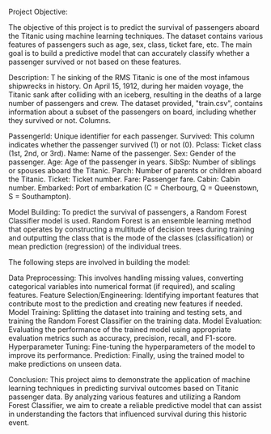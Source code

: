 Project Objective:

The objective of this project is to predict the survival of passengers aboard the Titanic using machine learning techniques. 
The dataset contains various features of passengers such as age, sex, class, ticket fare, etc. The main goal is to build a predictive model that can accurately classify whether a passenger survived or not based on these features.

Description: T he sinking of the RMS Titanic is one of the most infamous shipwrecks in history. On April 15, 1912, during her maiden voyage, the Titanic sank after colliding with an iceberg, resulting in the deaths of a large number of passengers and crew. The dataset provided, "train.csv", contains information about a subset of the passengers on board, including whether they survived or not.
Columns.

PassengerId: Unique identifier for each passenger. Survived: This column indicates whether the passenger survived (1) or not (0). Pclass: Ticket class (1st, 2nd, or 3rd). Name: Name of the passenger. Sex: Gender of the passenger. Age: Age of the passenger in years. SibSp: Number of siblings or spouses aboard the Titanic. Parch: Number of parents or children aboard the Titanic. Ticket: Ticket number. Fare: Passenger fare. Cabin: Cabin number. Embarked: Port of embarkation (C = Cherbourg, Q = Queenstown, S = Southampton).

Model Building: To predict the survival of passengers, a Random Forest Classifier model is used. Random Forest is an ensemble learning method that operates by constructing a multitude of decision trees during training and outputting the class that is the mode of the classes (classification) or mean prediction (regression) of the individual trees.

The following steps are involved in building the model:

Data Preprocessing: This involves handling missing values, converting categorical variables into numerical format (if required), and scaling features. Feature Selection/Engineering: Identifying important features that contribute most to the prediction and creating new features if needed. Model Training: Splitting the dataset into training and testing sets, and training the Random Forest Classifier on the training data. Model Evaluation: Evaluating the performance of the trained model using appropriate evaluation metrics such as accuracy, precision, recall, and F1-score. Hyperparameter Tuning: Fine-tuning the hyperparameters of the model to improve its performance. Prediction: Finally, using the trained model to make predictions on unseen data.

Conclusion: This project aims to demonstrate the application of machine learning techniques in predicting survival outcomes based on Titanic passenger data. By analyzing various features and utilizing a Random Forest Classifier, we aim to create a reliable predictive model that can assist in understanding the factors that influenced survival during this historic event.
